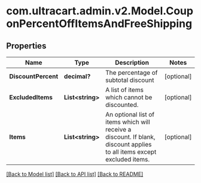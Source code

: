 # com.ultracart.admin.v2.Model.CouponPercentOffItemsAndFreeShipping
## Properties

Name | Type | Description | Notes
------------ | ------------- | ------------- | -------------
**DiscountPercent** | **decimal?** | The percentage of subtotal discount | [optional] 
**ExcludedItems** | **List&lt;string&gt;** | A list of items which cannot be discounted. | [optional] 
**Items** | **List&lt;string&gt;** | An optional list of items which will receive a discount.  If blank, discount applies to all items except excluded items. | [optional] 


[[Back to Model list]](../README.md#documentation-for-models) [[Back to API list]](../README.md#documentation-for-api-endpoints) [[Back to README]](../README.md)

